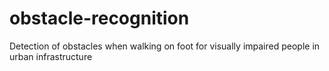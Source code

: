 # obstacle-recognition
Detection of obstacles when walking on foot for visually impaired people in urban infrastructure
